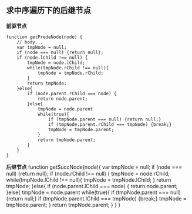 ## **求中序遍历下的后继节点**

**前驱节点**

	function getPredeNode(node) {
		// body...
		var tmpNode = null;
		if (node === null) {return null};
		if (node.lChild !== null) {
			tmpNode = node.lChild;
			while(tmpNode.rChild !== null){
				tmpNode = tmpNode.rChild;
			}
			return tmpNode;
		}else{
			if (node.parent.rChild === node) {
				return node.parent;
			}else{
				tmpNode = node.parent
				while(true){
					if (tmpNode.parent === null) {return null;}
					if (tmpNode.parent.rChild === tmpNode) {break;}
					tmpNode = tmpNode.parent;
				}
				return tmpNode.parent;
			}
		}
	}


**后继节点**
	function getSuccNode(node){
		var tmpNode = null;
		if (node === null) {return null};
		if (node.rChild !== null) {
			tmpNode = node.rChild;
			while(tmpNode.lChild !== null){
				tmpNode = tmpNode.lChild;
			}
			return tmpNode;
		}else{
			if (node.parent.lChild === node) {
				return node.parent;
			}else{
				tmpNode = node.parent
				while(true){
					if (tmpNode.parent === null) {return null;}
					if (tmpNode.parent.lChild === tmpNode) {break;}
					tmpNode = tmpNode.parent;
				}
				return tmpNode.parent;
			}
		}
	}
